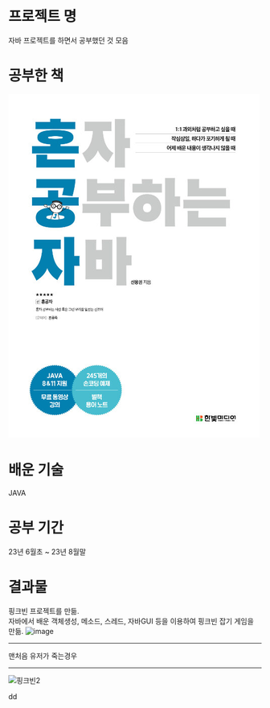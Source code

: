# 프로젝트 명
자바 프로젝트를 하면서 공부했던 것 모음
# 공부한 책
![혼공자책](./images/혼공자.jpg)
# 배운 기술
JAVA
# 공부 기간 
23년 6월초 ~ 23년 8월말
# 결과물
핑크빈 프로젝트를 만듦.</br>
자바에서 배운 객체생성, 메소드, 스레드, 자바GUI 등을 이용하여 핑크빈 잡기 게임을 만듦.
![image](https://github.com/kihoo-ni/Java-for-practice/assets/140569678/4d364838-dd4d-4a66-a991-120bc5ad71dc)
***
맨처음 유저가 죽는경우
***
![핑크빈2](https://github.com/kihoo-ni/Java-for-practice/assets/140569678/d2bd9c63-a4dd-4903-8f4c-f8bb310ec1a2)


dd
